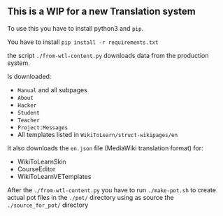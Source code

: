 ## This is a WIP for a new Translation system

To use this you have to install python3 and `pip`.

You have to install `pip install -r requirements.txt`

the script `./from-wtl-content.py` downloads data from the production system.

Is downloaded:
* `Manual` and all subpages
* `About`
* `Hacker`
* `Student`
* `Teacher`
* `Project:Messages`
* All templates listed in `WikiToLearn/struct-wikipages/en`

It also downloads the `en.json` file (MediaWiki translation format) for:
* WikiToLearnSkin
* CourseEditor
* WikiToLearnVETemplates

After the `./from-wtl-content.py` you have to run `./make-pot.sh` to create actual pot files in the `./pot/` directory using as source the `./source_for_pot/` directory
